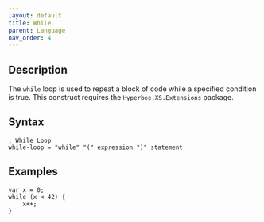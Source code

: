 ```yaml
---
layout: default
title: While
parent: Language
nav_order: 4
---
```


## Description

The `while` loop is used to repeat a block of code while a specified condition is true. This construct requires the `Hyperbee.XS.Extensions` package.

## Syntax

```abnf
; While Loop
while-loop = "while" "(" expression ")" statement
```

## Examples

```xs
var x = 0;
while (x < 42) {
    x++;
}
```
